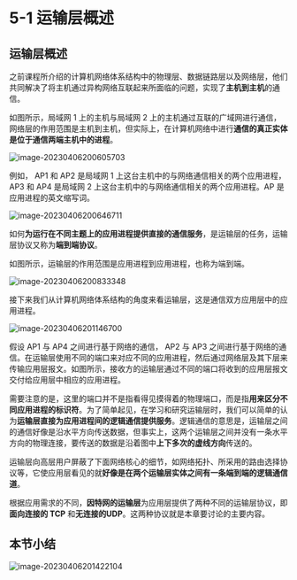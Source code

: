 # 5-1 运输层概述

## 运输层概述

之前课程所介绍的计算机网络体系结构中的物理层、数据链路层以及网络层，他们共同解决了将主机通过异构网络互联起来所面临的问题，实现了**主机到主机**的通信。

如图所示，局域网 1 上的主机与局域网 2 上的主机通过互联的广域网进行通信，网络层的作用范围是主机到主机，但实际上，在计算机网络中进行**通信的真正实体是位于通信两端主机中的进程**。

![image-20230406200605703](https://img.yatjay.top/md/image-20230406200605703.png)

例如， AP1 和 AP2 是局域网 1 上这台主机中的与网络通信相关的两个应用进程， AP3 和 AP4 是局域网 2 上这台主机中的与网络通信相关的两个应用进程。AP 是应用进程的英文缩写词。

![image-20230406200646711](https://img.yatjay.top/md/image-20230406200646711.png)

如何**为运行在不同主题上的应用进程提供直接的通信服务**，是运输层的任务，运输层协议又称为**端到端协议**。

如图所示，运输层的作用范围是应用进程到应用进程，也称为端到端。

![image-20230406200833348](https://img.yatjay.top/md/image-20230406200833348.png)

接下来我们从计算机网络体系结构的角度来看运输层，这是通信双方应用层中的应用进程。

![image-20230406201146700](https://img.yatjay.top/md/image-20230406201146700.png)

假设 AP1 与 AP4 之间进行基于网络的通信， AP2 与 AP3 之间进行基于网络的通信。在运输层使用不同的端口来对应不同的应用进程，然后通过网络层及其下层来传输应用层报文。如图所示，接收方的运输层通过不同的端口将收到的应用层报文交付给应用层中相应的应用进程。

需要注意的是，这里的端口并不是指看得见摸得着的物理端口，而是指**用来区分不同应用进程的标识符**。为了简单起见，在学习和研究运输层时，我们可以简单的认为**运输层直接为应用进程间的逻辑通信提供服务**。逻辑通信的意思是，运输层之间的通信好像是沿水平方向传送数据，但事实上，这两个运输层之间并没有一条水平方向的物理连接，要传送的数据是沿着图中**上下多次的虚线方向**传送的。

运输层向高层用户屏蔽了下面网络核心的细节，如网络拓扑、所采用的路由选择协议等，它使应用层看见的就**好像是在两个运输层实体之间有一条端到端的逻辑通信道**。

根据应用需求的不同，**因特网的运输层**为应用层提供了两种不同的运输层协议，即**面向连接的 TCP** 和**无连接的UDP**。这两种协议就是本章要讨论的主要内容。

## 本节小结

![image-20230406201422104](https://img.yatjay.top/md/image-20230406201422104.png)